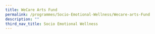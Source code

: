 ```yaml
---
title: WeCare Arts Fund
permalink: /programmes/Socio-Emotional-Wellness/Wecare-arts-Fund
description: ""
third_nav_title: Socio Emotional Wellness
---
```

